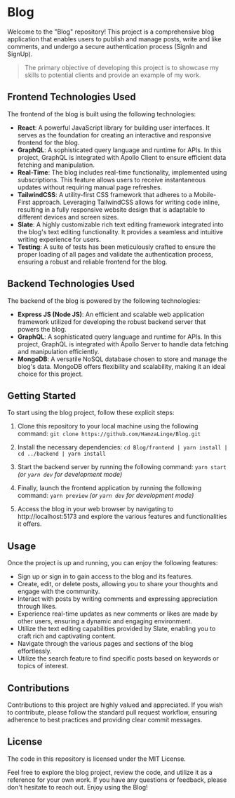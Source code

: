 # Blog

Welcome to the "Blog" repository! This project is a comprehensive blog application that enables users to publish and manage posts, write and like comments, and undergo a secure authentication process (SignIn and SignUp).

> The primary objective of developing this project is to showcase my skills to potential clients and provide an example of my work.

## Frontend Technologies Used

The frontend of the blog is built using the following technologies:

- **React**: A powerful JavaScript library for building user interfaces. It serves as the foundation for creating an interactive and responsive frontend for the blog.
- **GraphQL**: A sophisticated query language and runtime for APIs. In this project, GraphQL is integrated with Apollo Client to ensure efficient data fetching and manipulation.
- **Real-Time**: The blog includes real-time functionality, implemented using subscriptions. This feature allows users to receive instantaneous updates without requiring manual page refreshes.
- **TailwindCSS**: A utility-first CSS framework that adheres to a Mobile-First approach. Leveraging TailwindCSS allows for writing code inline, resulting in a fully responsive website design that is adaptable to different devices and screen sizes.
- **Slate**: A highly customizable rich text editing framework integrated into the blog's text editing functionality. It provides a seamless and intuitive writing experience for users.
- **Testing**: A suite of tests has been meticulously crafted to ensure the proper loading of all pages and validate the authentication process, ensuring a robust and reliable frontend for the blog.

## Backend Technologies Used

The backend of the blog is powered by the following technologies:

- **Express JS (Node JS)**: An efficient and scalable web application framework utilized for developing the robust backend server that powers the blog.
- **GraphQL**: A sophisticated query language and runtime for APIs. In this project, GraphQL is integrated with Apollo Server to handle data fetching and manipulation efficiently.
- **MongoDB**: A versatile NoSQL database chosen to store and manage the blog's data. MongoDB offers flexibility and scalability, making it an ideal choice for this project.

## Getting Started

To start using the blog project, follow these explicit steps:

1. Clone this repository to your local machine using the following command:
   `git clone https://github.com/HamzaLinge/Blog.git`

2. Install the necessary dependencies:
   `cd Blog/frontend |
yarn install |
cd ../backend |
yarn install`

3. Start the backend server by running the following command:
   `yarn start` _(or `yarn dev` for development mode)_

4. Finally, launch the frontend application by running the following command:
   `yarn preview` _(or `yarn dev` for development mode)_

5. Access the blog in your web browser by navigating to http://localhost:5173 and explore the various features and functionalities it offers.

## Usage

Once the project is up and running, you can enjoy the following features:

- Sign up or sign in to gain access to the blog and its features.
- Create, edit, or delete posts, allowing you to share your thoughts and engage with the community.
- Interact with posts by writing comments and expressing appreciation through likes.
- Experience real-time updates as new comments or likes are made by other users, ensuring a dynamic and engaging environment.
- Utilize the text editing capabilities provided by Slate, enabling you to craft rich and captivating content.
- Navigate through the various pages and sections of the blog effortlessly.
- Utilize the search feature to find specific posts based on keywords or topics of interest.

## Contributions

Contributions to this project are highly valued and appreciated. If you wish to contribute, please follow the standard pull request workflow, ensuring adherence to best practices and providing clear commit messages.

## License

The code in this repository is licensed under the MIT License.

Feel free to explore the blog project, review the code, and utilize it as a reference for your own work. If you have any questions or feedback, please don't hesitate to reach out. Enjoy using the Blog!

